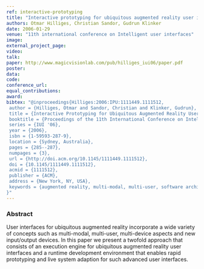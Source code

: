 ```yaml
---
ref: interactive-prototyping
title: "Interactive prototyping for ubiquitous augmented reality user interfaces"
authors: Otmar Hilliges, Christian Sandor, Gudrun Klinker
date: 2006-01-29
venue: "11th international conference on Intelligent user interfaces"
image: 
external_project_page: 
video: 
talk: 
paper: http://www.magicvisionlab.com/pub/hilliges_iui06/paper.pdf
poster: 
data: 
code: 
conference_url: 
equal_contributions: 
award: 
bibtex: "@inproceedings{Hilliges:2006:IPU:1111449.1111512,
 author = {Hilliges, Otmar and Sandor, Christian and Klinker, Gudrun},
 title = {Interactive Prototyping for Ubiquitous Augmented Reality User Interfaces},
 booktitle = {Proceedings of the 11th International Conference on Intelligent User Interfaces},
 series = {IUI '06},
 year = {2006},
 isbn = {1-59593-287-9},
 location = {Sydney, Australia},
 pages = {285--287},
 numpages = {3},
 url = {http://doi.acm.org/10.1145/1111449.1111512},
 doi = {10.1145/1111449.1111512},
 acmid = {1111512},
 publisher = {ACM},
 address = {New York, NY, USA},
 keywords = {augmented reality, multi-modal, multi-user, software architectures, tangible user interfaces, ubiquitous computing, visual programming},
}"
---
```


<h3>Abstract</h3>
<p>User interfaces for ubiquitous augmented reality incorporate a wide variety of concepts such as multi-modal, multi-user, multi-device aspects and new input/output devices. In this paper we present a twofold approach that consists of an execution engine for ubiquitous augmented reality user interfaces and a runtime development environment that enables rapid prototyping and live system adaption for such advanced user interfaces.</p>